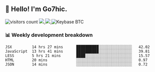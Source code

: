 ## 👋 Hello! I'm Go7hic.

 ![visitors count](https://visitors-by-url-pls-dont-use-this-in-your-repo.vercel.app/Go7hic-github-readme)
 <a href="https://twitter.com/Go7hic">
    <img src="https://img.shields.io/badge/-@Go7hic-1ca0f1?style=flat-square&labelColor=1ca0f1&logo=twitter&logoColor=white&link=https://twitter.com/Go7hic">
   <a/>
   <a href="mailto:gtfx0209@gmail.com">
    <img src="https://img.shields.io/badge/-gtfx0209@gmail.com-c14438?style=flat-square&logo=Gmail&logoColor=white&link=mailto:gtfx0209@gmail.com">
   <a/>
    ![Keybase BTC](https://img.shields.io/keybase/btc/Go7hic)
 <!--
🔭 I’m currently working
🌱 I’m currently learning
💬 Ask me about 
📫 How to reach me: 
⚡ Fun fact: 
-->
 <!--
![My Github Stats](https://github-readme-stats.vercel.app/api?username=Go7hic&show_icons=true&count_private=true)

-->

### 📊 Weekly development breakdown
<!--START_SECTION:waka-->
```text
JSX         14 hrs 27 mins      ██████████░░░░░░░░░░░░░░░   42.02 
JavaScript  13 hrs 41 mins      ██████████░░░░░░░░░░░░░░░   39.81 
LESS        5 hrs 21 mins       ████░░░░░░░░░░░░░░░░░░░░░   15.57 
HTML        20 mins             ░░░░░░░░░░░░░░░░░░░░░░░░░   0.97 
JSON        14 mins             ░░░░░░░░░░░░░░░░░░░░░░░░░   0.72
```
<!--END_SECTION:waka-->

